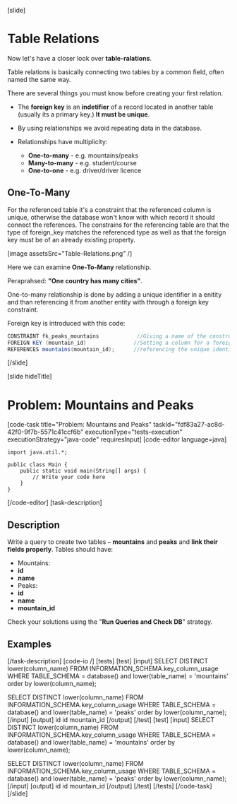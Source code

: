 [slide]

# Table Relations

Now let's have a closer look over **table-ralations**.

Table relations is basically connecting two tables by a common field, often named the same way.

There are several things you must know before creating your first relation.

- The **foreign key** is an **indetifier** of a record located in another table (usually its a primary key.) **It must be unique**.

- By using relationships we avoid repeating data in the database.

- Relationships have multiplicity:
    - **One-to-many** - e.g. mountains/peaks
    - **Many-to-many** - e.g. student/course
    - **One-to-one** - e.g. driver/driver licence


## One-To-Many

For the referenced table it's a constraint that the referenced column is unique, otherwise the database won't know with which record it should connect the references. 
The constrains for the referencing table are that the type of foreign_key matches the referenced type as well as that the foreign key must be of an already existing property.

[image assetsSrc="Table-Relations.png" /]

Here we can examine **One-To-Many** relationship.

Peraprahsed: **"One country has many cities"**.

One-to-many relationship is done by adding a unique identifier in a enitity and than referencing it from another entity with through a foreign key constraint.

Foreign key is introduced with this code:
``` java 
CONSTRAINT fk_peaks_mountains            //Giving a name of the constraint/foreign key by convention starting with "fk"
FOREIGN KEY (mountain_id)               //Setting a column for a foreign key
REFERENCES mountains(mountain_id);      //referencing the unique identifier in another column.
```

[/slide]

[slide hideTitle]
# Problem: Mountains and Peaks
[code-task title="Problem: Mountains and Peaks" taskId="fdf83a27-ac8d-42f0-9f7b-5571c41ccf6b" executionType="tests-execution" executionStrategy="java-code" requiresInput]
[code-editor language=java]
```
import java.util.*;

public class Main {
    public static void main(String[] args) {
        // Write your code here
    }
}
```
[/code-editor]
[task-description]
## Description
Write a query to create two tables – **mountains** and **peaks** and **link their fields properly**. Tables should have:

-	Mountains:
  -	**id** 
  -	**name**
-	Peaks: 
  - **id**
  -	**name**
  -	**mountain_id**

Check your solutions using the "**Run Queries and Check DB**" strategy.

## Examples


[/task-description]
[code-io /]
[tests]
[test]
[input]
SELECT DISTINCT lower(column_name)
FROM INFORMATION_SCHEMA.key_column_usage
WHERE TABLE_SCHEMA = database()
  and lower(table_name) = 'mountains'
order by lower(column_name);


SELECT DISTINCT lower(column_name)
FROM INFORMATION_SCHEMA.key_column_usage
WHERE TABLE_SCHEMA = database()
  and lower(table_name) = 'peaks'
order by lower(column_name);
[/input]
[output]
id
id
mountain_id
[/output]
[/test]
[test]
[input]
SELECT DISTINCT lower(column_name)
FROM INFORMATION_SCHEMA.key_column_usage
WHERE TABLE_SCHEMA = database()
  and lower(table_name) = 'mountains'
order by lower(column_name);


SELECT DISTINCT lower(column_name)
FROM INFORMATION_SCHEMA.key_column_usage
WHERE TABLE_SCHEMA = database()
  and lower(table_name) = 'peaks'
order by lower(column_name);
[/input]
[output]
id
id
mountain_id
[/output]
[/test]
[/tests]
[/code-task]
[/slide]